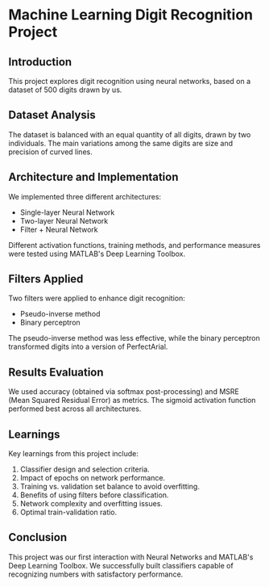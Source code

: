 # Machine Learning Digit Recognition Project

## Introduction
This project explores digit recognition using neural networks, based on a dataset of 500 digits drawn by us.

## Dataset Analysis
The dataset is balanced with an equal quantity of all digits, drawn by two individuals. The main variations among the same digits are size and precision of curved lines.

## Architecture and Implementation
We implemented three different architectures:
- Single-layer Neural Network
- Two-layer Neural Network
- Filter + Neural Network

Different activation functions, training methods, and performance measures were tested using MATLAB's Deep Learning Toolbox.

## Filters Applied
Two filters were applied to enhance digit recognition:
- Pseudo-inverse method
- Binary perceptron

The pseudo-inverse method was less effective, while the binary perceptron transformed digits into a version of PerfectArial.

## Results Evaluation
We used accuracy (obtained via softmax post-processing) and MSRE (Mean Squared Residual Error) as metrics. The sigmoid activation function performed best across all architectures.

## Learnings
Key learnings from this project include:
1. Classifier design and selection criteria.
2. Impact of epochs on network performance.
3. Training vs. validation set balance to avoid overfitting.
4. Benefits of using filters before classification.
5. Network complexity and overfitting issues.
6. Optimal train-validation ratio.

## Conclusion
This project was our first interaction with Neural Networks and MATLAB's Deep Learning Toolbox. We successfully built classifiers capable of recognizing numbers with satisfactory performance.
